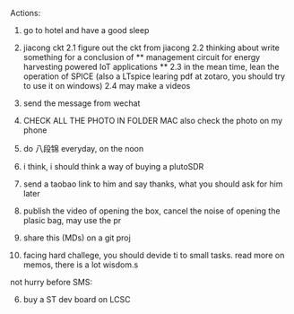 Actions:

1. go to hotel and have a good sleep

2. jiacong ckt
2.1 figure out the ckt from jiacong
2.2 thinking about write something for a conclusion of ** management circuit for energy harvesting powered IoT applications **
2.3 in the mean time, lean the operation of SPICE (also a LTspice learing pdf at zotaro, you should try to use it on windows)
2.4 may make a videos

4. send the message from wechat

5. CHECK ALL THE PHOTO IN FOLDER MAC also check the photo on my phone



7. do 八段锦 everyday, on the noon

8. i think, i should think a way of buying a plutoSDR

9. send a taobao link to him and say thanks, what you should ask for him later

10. publish the video of opening the box, cancel the noise of opening the plasic bag, may use the pr

11. share this (MDs) on a git proj

12. facing hard challege, you should devide ti to small tasks.
read more on memos, there is a lot wisdom.s

not hurry before SMS:

6. buy a ST dev board on LCSC

